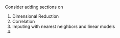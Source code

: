 Consider adding sections on
1. Dimensional Reduction
2. Correlation
3. Imputing with nearest neighbors and linear models
4. 

